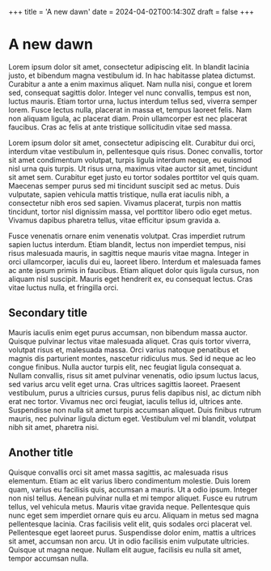 +++
title = 'A new dawn'
date = 2024-04-02T00:14:30Z
draft = false
+++

# A new dawn

Lorem ipsum dolor sit amet, consectetur adipiscing elit. In blandit lacinia justo, et bibendum magna vestibulum 
id. In hac habitasse platea dictumst. Curabitur a ante a enim maximus aliquet. Nam nulla nisi, congue et lorem 
sed, consequat sagittis dolor. Integer vel nunc convallis, tempus est non, luctus mauris. Etiam tortor urna, 
luctus interdum tellus sed, viverra semper lorem. Fusce lectus nulla, placerat in massa et, tempus laoreet felis. 
Nam non aliquam ligula, ac placerat diam. Proin ullamcorper est nec placerat faucibus. Cras ac felis at ante 
tristique sollicitudin vitae sed massa.

Lorem ipsum dolor sit amet, consectetur adipiscing elit. Curabitur dui orci, interdum vitae vestibulum in, 
pellentesque quis risus. Donec convallis, tortor sit amet condimentum volutpat, turpis ligula interdum neque, eu 
euismod nisl urna quis turpis. Ut risus urna, maximus vitae auctor sit amet, tincidunt sit amet sem. Curabitur 
eget justo eu tortor sodales porttitor vel quis quam. Maecenas semper purus sed mi tincidunt suscipit sed ac 
metus. Duis vulputate, sapien vehicula mattis tristique, nulla erat iaculis nibh, a consectetur nibh eros sed 
sapien. Vivamus placerat, turpis non mattis tincidunt, tortor nisl dignissim massa, vel porttitor libero odio eget 
metus. Vivamus dapibus pharetra tellus, vitae efficitur ipsum gravida a.

Fusce venenatis ornare enim venenatis volutpat. Cras imperdiet rutrum sapien luctus interdum. Etiam blandit, 
lectus non imperdiet tempus, nisi risus malesuada mauris, in sagittis neque mauris vitae magna. Integer in orci 
ullamcorper, iaculis dui eu, laoreet libero. Interdum et malesuada fames ac ante ipsum primis in faucibus. Etiam 
aliquet dolor quis ligula cursus, non aliquam nisl suscipit. Mauris eget hendrerit ex, eu consequat lectus. Cras 
vitae luctus nulla, et fringilla orci. 

## Secondary title

Mauris iaculis enim eget purus accumsan, non bibendum massa auctor. Quisque pulvinar lectus vitae malesuada 
aliquet. Cras quis tortor viverra, volutpat risus et, malesuada massa. Orci varius natoque penatibus et magnis dis 
parturient montes, nascetur ridiculus mus. Sed id neque ac leo congue finibus. Nulla auctor turpis elit, nec 
feugiat ligula consequat a. Nullam convallis, risus sit amet pulvinar venenatis, odio ipsum luctus lacus, sed 
varius arcu velit eget urna. Cras ultrices sagittis laoreet. Praesent vestibulum, purus a ultricies cursus, purus 
felis dapibus nisl, ac dictum nibh erat nec tortor. Vivamus nec orci feugiat, iaculis tellus id, ultrices ante. 
Suspendisse non nulla sit amet turpis accumsan aliquet. Duis finibus rutrum mauris, nec pulvinar ligula dictum 
eget. Vestibulum vel mi blandit, volutpat nibh sit amet, pharetra nisi. 

## Another title

Quisque convallis orci sit amet massa sagittis, ac malesuada risus elementum. Etiam ac elit varius libero 
condimentum molestie. Duis lorem quam, varius eu facilisis quis, accumsan a mauris. Ut a odio ipsum. Integer non 
nisl tellus. Aenean pulvinar nulla et mi tempor aliquet. Fusce eu rutrum tellus, vel vehicula metus. Mauris vitae 
gravida neque. Pellentesque quis nunc eget sem imperdiet ornare quis eu arcu. Aliquam in metus sed magna 
pellentesque lacinia. Cras facilisis velit elit, quis sodales orci placerat vel. Pellentesque eget laoreet purus. 
Suspendisse dolor enim, mattis a ultrices sit amet, accumsan non arcu. Ut in odio facilisis enim vulputate 
ultricies. Quisque ut magna neque. Nullam elit augue, facilisis eu nulla sit amet, tempor accumsan nulla.


